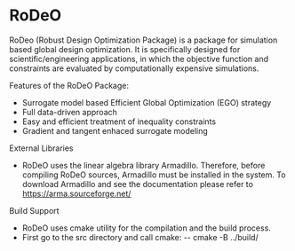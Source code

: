 # RoDeO
RoDeo (Robust Design Optimization Package) is a package for simulation based global design optimization. It is specifically designed
for scientific/engineering applications, in which the objective function and constraints are evaluated by computationally expensive simulations. 

Features of the RoDeO Package:
- Surrogate model based Efficient Global Optimization (EGO) strategy
- Full data-driven approach
- Easy and efficient treatment of inequality constraints
- Gradient and tangent enhaced surrogate modeling 
 
 
External Libraries
 - RoDeO uses the linear algebra library Armadillo. Therefore, before compiling RoDeO sources, Armadillo must be installed in the system. To download Armadillo and
 see the documentation please refer to https://arma.sourceforge.net/ 
 
Build Support

- RoDeO uses cmake utility for the compilation and the build process. 
- First go to the src directory and call cmake:
-- cmake -B ../build/
